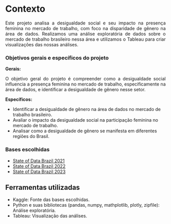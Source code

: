 <h1>Contexto</h1>

<p align="justify">
Este projeto analisa a desigualdade social e seu impacto na presença feminina no mercado de trabalho, com foco na disparidade de gênero na área de dados. Realizamos uma análise exploratória de dados sobre o mercado de trabalho brasileiro nessa área e utilizamos o Tableau para criar visualizações das nossas análises.
</p>

<h3>Objetivos gerais e específicos do projeto</h3>

<p align="justify">
<b>Gerais:</b>
<p align="justify">O objetivo geral do projeto é compreender como a desigualdade social influencia a presença feminina no mercado de trabalho, especificamente na área de dados, e identificar a desigualdade de gênero nesse setor.</p>
</p>

<p align="justify">
<b>Específicos:</b>
  
 - Identificar a desigualdade de gênero na área de dados no mercado de trabalho brasileiro.
 - Avaliar o impacto da desigualdade social na participação feminina no mercado de trabalho.
 - Analisar como a desigualdade de gênero se manifesta em diferentes regiões do Brasil.
</p>


<h3>Bases escolhidas</h3>

- [State of Data Brazil 2021](https://www.kaggle.com/datasets/datahackers/state-of-data-2021)
- [State of Data Brazil 2022](https://www.kaggle.com/datasets/datahackers/state-of-data-2022)
- [State of Data Brazil 2023](https://www.kaggle.com/datasets/datahackers/state-of-data-brazil-2023)

<h2>Ferramentas utilizadas</h2>

- Kaggle: Fonte das bases escolhidas.
- Python e suas bibliotecas (pandas, numpy, mathplotlib, plotly, zipfile): Análise exploratória.
- Tableau: Visualização das análises.
